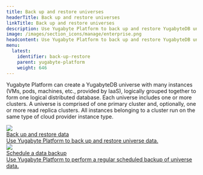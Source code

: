 ```yaml
---
title: Back up and restore universes
headerTitle: Back up and restore universes
linkTitle: Back up and restore universes
description: Use Yugabyte Platform to back up and restore YugabyteDB universes and data.
image: /images/section_icons/manage/enterprise.png
headcontent: Use Yugabyte Platform to back up and restore YugabyteDB universes and data.
menu:
  latest:
    identifier: back-up-restore
    parent: yugabyte-platform
    weight: 646
---
```


Yugabyte Platform can create a YugabyteDB universe with many instances (VMs, pods, machines, etc., provided by IaaS), logically grouped together to form one logical distributed database. Each universe includes one or more clusters. A universe is comprised of one primary cluster and, optionally, one or more read replica clusters. All instances belonging to a cluster run on the same type of cloud provider instance type.

<div class="row">

  <div class="col-12 col-md-6 col-lg-12 col-xl-6">
    <a class="section-link icon-offset" href="back-up-restore-data/">
      <div class="head">
        <img class="icon" src="/images/section_icons/manage/enterprise.png" aria-hidden="true" />
        <div class="title">Back up and restore data</div>
      </div>
      <div class="body">
        Use Yugabyte Platform to back up and restore universe data.
      </div>
    </a>
  </div>

  <div class="col-12 col-md-6 col-lg-12 col-xl-6">
    <a class="section-link icon-offset" href="schedule-data-backup/">
      <div class="head">
        <img class="icon" src="/images/section_icons/manage/enterprise.png" aria-hidden="true" />
        <div class="title">Schedule a data backup</div>
      </div>
      <div class="body">
        Use Yugabyte Platform to perform a regular scheduled backup of universe data.
      </div>
    </a>
  </div>

</div>
